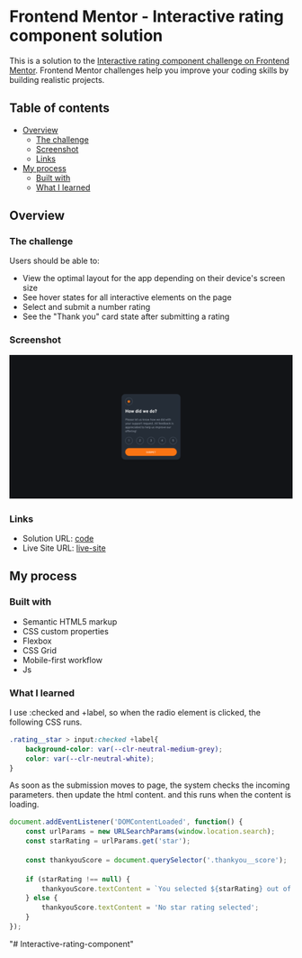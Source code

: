# Frontend Mentor - Interactive rating component solution

This is a solution to the [Interactive rating component challenge on Frontend Mentor](https://www.frontendmentor.io/challenges/interactive-rating-component-koxpeBUmI). Frontend Mentor challenges help you improve your coding skills by building realistic projects.

## Table of contents

- [Overview](#overview)
  - [The challenge](#the-challenge)
  - [Screenshot](#screenshot)
  - [Links](#links)
- [My process](#my-process)
  - [Built with](#built-with)
  - [What I learned](#what-i-learned)

## Overview

### The challenge

Users should be able to:

- View the optimal layout for the app depending on their device's screen size
- See hover states for all interactive elements on the page
- Select and submit a number rating
- See the "Thank you" card state after submitting a rating

### Screenshot

![screenshot](./screenshot.png)

### Links

- Solution URL: [code](https://your-solution-url.com)
- Live Site URL: [live-site](https://your-live-site-url.com)

## My process

### Built with

- Semantic HTML5 markup
- CSS custom properties
- Flexbox
- CSS Grid
- Mobile-first workflow
- Js

### What I learned

I use :checked and +label, so when the radio element is clicked, the following CSS runs.

```css
.rating__star > input:checked +label{
    background-color: var(--clr-neutral-medium-grey);
    color: var(--clr-neutral-white);
}
```

As soon as the submission moves to page, the system checks the incoming parameters. then update the html content. and this runs when the content is loading.

```js
document.addEventListener('DOMContentLoaded', function() {
    const urlParams = new URLSearchParams(window.location.search);
    const starRating = urlParams.get('star');

    const thankyouScore = document.querySelector('.thankyou__score');

    if (starRating !== null) {
        thankyouScore.textContent = `You selected ${starRating} out of 5`;
    } else {
        thankyouScore.textContent = 'No star rating selected';
    }
});
```
"# Interactive-rating-component" 
